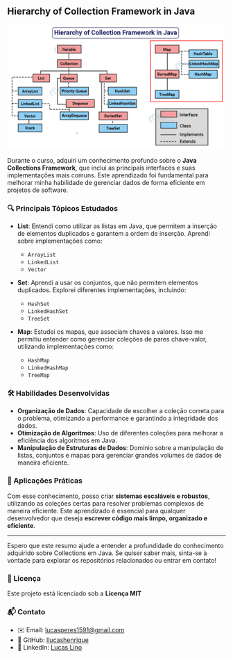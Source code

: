 ## Hierarchy of Collection Framework in Java

![Java Collection Framework](src/image/map-interface-hierarchy.png)

Durante o curso, adquiri um conhecimento profundo sobre o **Java Collections Framework**, que inclui as principais interfaces e suas implementações mais comuns. Este aprendizado foi fundamental para melhorar minha habilidade de gerenciar dados de forma eficiente em projetos de software.

### 🔍 Principais Tópicos Estudados

- **List**: Entendi como utilizar as listas em Java, que permitem a inserção de elementos duplicados e garantem a ordem de inserção. Aprendi sobre implementações como:
  - `ArrayList`
  - `LinkedList`
  - `Vector`

- **Set**: Aprendi a usar os conjuntos, que não permitem elementos duplicados. Explorei diferentes implementações, incluindo:
  - `HashSet`
  - `LinkedHashSet`
  - `TreeSet`

- **Map**: Estudei os mapas, que associam chaves a valores. Isso me permitiu entender como gerenciar coleções de pares chave-valor, utilizando implementações como:
  - `HashMap`
  - `LinkedHashMap`
  - `TreeMap`

### 🛠 Habilidades Desenvolvidas

- **Organização de Dados**: Capacidade de escolher a coleção correta para o problema, otimizando a performance e garantindo a integridade dos dados.
- **Otimização de Algoritmos**: Uso de diferentes coleções para melhorar a eficiência dos algoritmos em Java.
- **Manipulação de Estruturas de Dados**: Domínio sobre a manipulação de listas, conjuntos e mapas para gerenciar grandes volumes de dados de maneira eficiente.

### 🌟 Aplicações Práticas

Com esse conhecimento, posso criar **sistemas escaláveis e robustos**, utilizando as coleções certas para resolver problemas complexos de maneira eficiente. Este aprendizado é essencial para qualquer desenvolvedor que deseja **escrever código mais limpo, organizado e eficiente**.

---

Espero que este resumo ajude a entender a profundidade do conhecimento adquirido sobre Collections em Java. Se quiser saber mais, sinta-se à vontade para explorar os repositórios relacionados ou entrar em contato!

### 📝 Licença

Este projeto está licenciado sob a **Licença MIT**


### 📬 Contato

- ✉️ Email: [lucasperes1591@gmail.com](mailto:lucasperes1591@gmail.com)
- 🐙 GitHub: [llucashenrique](https://github.com/llucashenrique)
- 💼 LinkedIn: [Lucas Lino](https://www.linkedin.com/in/lucas-linoo/)

